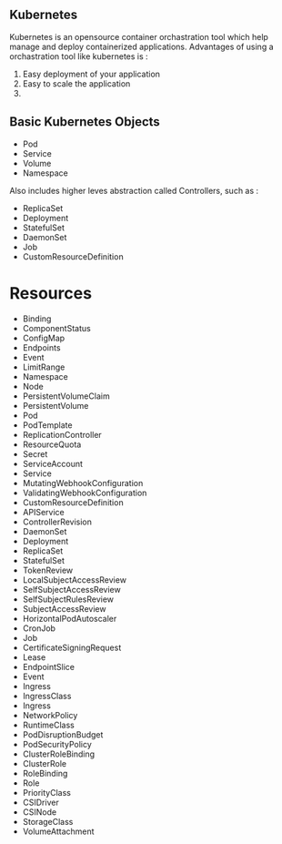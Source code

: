 ## Kubernetes
Kubernetes is an opensource container orchastration tool which help manage and deploy containerized applications. Advantages of using a orchastration tool like kubernetes is :
1. Easy deployment of your application
2. Easy to scale the application
3. 


## Basic Kubernetes Objects
- Pod
- Service
- Volume
- Namespace

Also includes higher leves abstraction called Controllers, such as :
- ReplicaSet
- Deployment
- StatefulSet
- DaemonSet
- Job
- CustomResourceDefinition


# Resources
* Binding
* ComponentStatus
* ConfigMap
* Endpoints
* Event
* LimitRange
* Namespace
* Node
* PersistentVolumeClaim
* PersistentVolume
* Pod
* PodTemplate
* ReplicationController
* ResourceQuota
* Secret
* ServiceAccount
* Service
* MutatingWebhookConfiguration
* ValidatingWebhookConfiguration
* CustomResourceDefinition
* APIService
* ControllerRevision
* DaemonSet
* Deployment
* ReplicaSet
* StatefulSet
* TokenReview
* LocalSubjectAccessReview
* SelfSubjectAccessReview
* SelfSubjectRulesReview
* SubjectAccessReview
* HorizontalPodAutoscaler
* CronJob
* Job
* CertificateSigningRequest
* Lease
* EndpointSlice
* Event
* Ingress
* IngressClass
* Ingress
* NetworkPolicy
* RuntimeClass
* PodDisruptionBudget
* PodSecurityPolicy
* ClusterRoleBinding
* ClusterRole
* RoleBinding
* Role
* PriorityClass
* CSIDriver
* CSINode
* StorageClass
* VolumeAttachment
